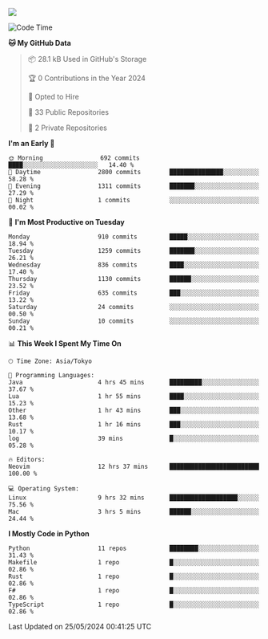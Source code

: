 ![](https://komarev.com/ghpvc/?username=kitagawa-hr)

<!--START_SECTION:waka-->
![Code Time](http://img.shields.io/badge/Code%20Time-826%20hrs%2017%20mins-blue)

**🐱 My GitHub Data** 

> 📦 28.1 kB Used in GitHub's Storage 
 > 
> 🏆 0 Contributions in the Year 2024
 > 
> 💼 Opted to Hire
 > 
> 📜 33 Public Repositories 
 > 
> 🔑 2 Private Repositories 
 > 
**I'm an Early 🐤** 

```text
🌞 Morning                692 commits         ████░░░░░░░░░░░░░░░░░░░░░   14.40 % 
🌆 Daytime                2800 commits        ███████████████░░░░░░░░░░   58.28 % 
🌃 Evening                1311 commits        ███████░░░░░░░░░░░░░░░░░░   27.29 % 
🌙 Night                  1 commits           ░░░░░░░░░░░░░░░░░░░░░░░░░   00.02 % 
```
📅 **I'm Most Productive on Tuesday** 

```text
Monday                   910 commits         █████░░░░░░░░░░░░░░░░░░░░   18.94 % 
Tuesday                  1259 commits        ███████░░░░░░░░░░░░░░░░░░   26.21 % 
Wednesday                836 commits         ████░░░░░░░░░░░░░░░░░░░░░   17.40 % 
Thursday                 1130 commits        ██████░░░░░░░░░░░░░░░░░░░   23.52 % 
Friday                   635 commits         ███░░░░░░░░░░░░░░░░░░░░░░   13.22 % 
Saturday                 24 commits          ░░░░░░░░░░░░░░░░░░░░░░░░░   00.50 % 
Sunday                   10 commits          ░░░░░░░░░░░░░░░░░░░░░░░░░   00.21 % 
```


📊 **This Week I Spent My Time On** 

```text
🕑︎ Time Zone: Asia/Tokyo

💬 Programming Languages: 
Java                     4 hrs 45 mins       █████████░░░░░░░░░░░░░░░░   37.67 % 
Lua                      1 hr 55 mins        ████░░░░░░░░░░░░░░░░░░░░░   15.23 % 
Other                    1 hr 43 mins        ███░░░░░░░░░░░░░░░░░░░░░░   13.68 % 
Rust                     1 hr 16 mins        ███░░░░░░░░░░░░░░░░░░░░░░   10.17 % 
log                      39 mins             █░░░░░░░░░░░░░░░░░░░░░░░░   05.28 % 

🔥 Editors: 
Neovim                   12 hrs 37 mins      █████████████████████████   100.00 % 

💻 Operating System: 
Linux                    9 hrs 32 mins       ███████████████████░░░░░░   75.56 % 
Mac                      3 hrs 5 mins        ██████░░░░░░░░░░░░░░░░░░░   24.44 % 
```

**I Mostly Code in Python** 

```text
Python                   11 repos            ████████░░░░░░░░░░░░░░░░░   31.43 % 
Makefile                 1 repo              █░░░░░░░░░░░░░░░░░░░░░░░░   02.86 % 
Rust                     1 repo              █░░░░░░░░░░░░░░░░░░░░░░░░   02.86 % 
F#                       1 repo              █░░░░░░░░░░░░░░░░░░░░░░░░   02.86 % 
TypeScript               1 repo              █░░░░░░░░░░░░░░░░░░░░░░░░   02.86 % 
```




 Last Updated on 25/05/2024 00:41:25 UTC
<!--END_SECTION:waka-->
